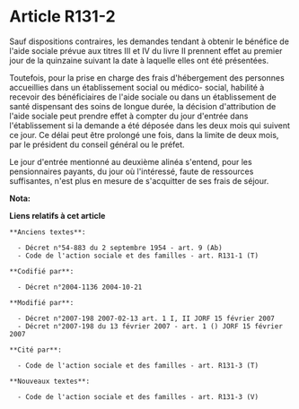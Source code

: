 # Article R131-2

Sauf dispositions contraires, les demandes tendant à obtenir le bénéfice de l'aide sociale prévue aux titres III et IV du
livre II prennent effet au premier jour de la quinzaine suivant la date à laquelle elles ont été présentées.

Toutefois, pour la prise en charge des frais d'hébergement des personnes accueillies dans un établissement social ou médico-
social, habilité à recevoir des bénéficiaires de l'aide sociale ou dans un établissement de santé dispensant des soins de
longue durée, la décision d'attribution de l'aide sociale peut prendre effet à compter du jour d'entrée dans l'établissement
si la demande a été déposée dans les deux mois qui suivent ce jour. Ce délai peut être prolongé une fois, dans la limite de
deux mois, par le président du conseil général ou le préfet.

Le jour d'entrée mentionné au deuxième alinéa s'entend, pour les pensionnaires payants, du jour où l'intéressé, faute de
ressources suffisantes, n'est plus en mesure de s'acquitter de ses frais de séjour.

**Nota:**



**Liens relatifs à cet article**

	**Anciens textes**:

	  - Décret n°54-883 du 2 septembre 1954 - art. 9 (Ab)
	  - Code de l'action sociale et des familles - art. R131-1 (T)

	**Codifié par**:

	  - Décret n°2004-1136 2004-10-21

	**Modifié par**:

	  - Décret n°2007-198 2007-02-13 art. 1 I, II JORF 15 février 2007
	  - Décret n°2007-198 du 13 février 2007 - art. 1 () JORF 15 février 2007

	**Cité par**:

	  - Code de l'action sociale et des familles - art. R131-3 (T)

	**Nouveaux textes**:

	  - Code de l'action sociale et des familles - art. R131-3 (V)
